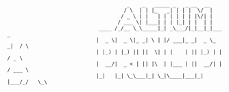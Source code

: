                                            _    _   _____ _   _ __  __             
                                          / \  | | |_   _| | | |  \/  |            
                                         / _ \ | |   | | | | | | |\/| |            
                                        / ___ \| |___| | | |_| | |  | |            
                                  ____ /_/__ \_\_____|_| _\___/|_|__|_|___    _    
                                 |  _ \|  _ \|_ _| \ | |/ ___|_ _|  _ \_ _|  / \   
                                 | |_) | |_) || ||  \| | |    | || |_) | |  / _ \  
                                 |  __/|  _ < | || |\  | |___ | ||  __/| | / ___ \ 
                                 |_|   |_| \_\___|_| \_|\____|___|_|  |___/_/   \_\
                                                                                   
